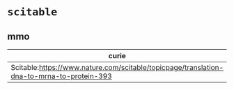 # `scitable`

## mmo

| curie                                                                                     |   usages | nodes                                                     |
|-------------------------------------------------------------------------------------------|----------|-----------------------------------------------------------|
| Scitable:https://www.nature.com/scitable/topicpage/translation-dna-to-mrna-to-protein-393 |        1 | [MMO:0000642](http://purl.obolibrary.org/obo/MMO_0000642) |

